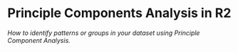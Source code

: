 
<a id="tSNE_dimensionality_reduction"></a>

Principle Components Analysis in R2
==================================



*How to identify patterns or groups in your dataset using Principle
Component Analysis.*
